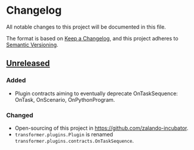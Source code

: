 # Changelog

All notable changes to this project will be documented in this file.

The format is based on [Keep a Changelog](https://keepachangelog.com/en/1.0.0/),
and this project adheres to [Semantic Versioning](https://semver.org/spec/v2.0.0.html).

## [Unreleased]

### Added

- Plugin contracts aiming to eventually deprecate OnTaskSequence:
  OnTask, OnScenario, OnPythonProgram.

### Changed

- Open-sourcing of this project in https://github.com/zalando-incubator.
- `transformer.plugins.Plugin` is renamed
  `transformer.plugins.contracts.OnTaskSequence`.

[Unreleased]: https://github.com/olivierlacan/keep-a-changelog/compare/v1.0.0...HEAD
